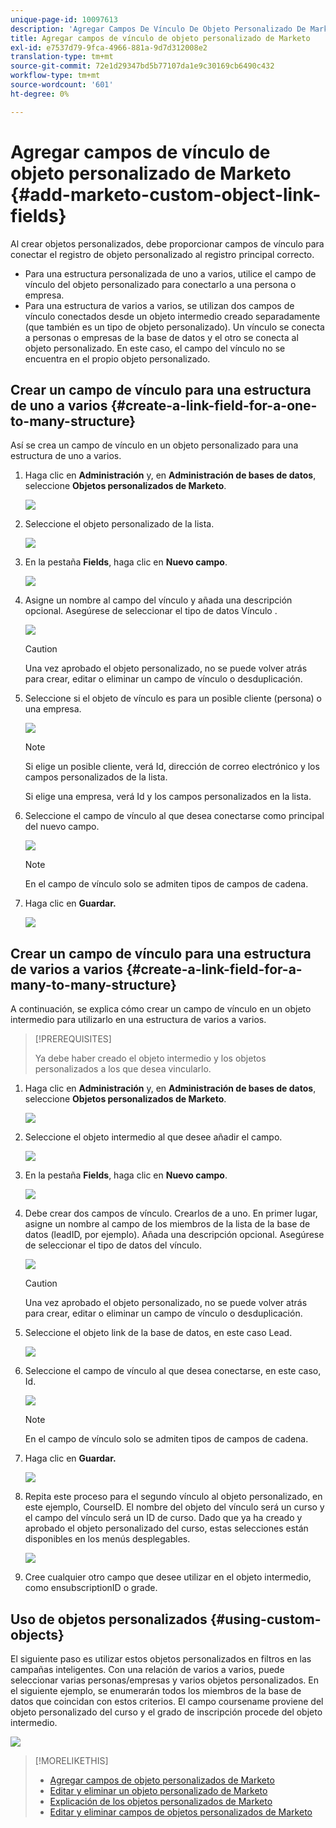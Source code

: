 ```yaml
---
unique-page-id: 10097613
description: 'Agregar Campos De Vínculo De Objeto Personalizado De Marketo: Documentos De Marketo: Documentación Del Producto'
title: Agregar campos de vínculo de objeto personalizado de Marketo
exl-id: e7537d79-9fca-4966-881a-9d7d312008e2
translation-type: tm+mt
source-git-commit: 72e1d29347bd5b77107da1e9c30169cb6490c432
workflow-type: tm+mt
source-wordcount: '601'
ht-degree: 0%

---
```


# Agregar campos de vínculo de objeto personalizado de Marketo {#add-marketo-custom-object-link-fields}

Al crear objetos personalizados, debe proporcionar campos de vínculo para conectar el registro de objeto personalizado al registro principal correcto.

* Para una estructura personalizada de uno a varios, utilice el campo de vínculo del objeto personalizado para conectarlo a una persona o empresa.
* Para una estructura de varios a varios, se utilizan dos campos de vínculo conectados desde un objeto intermedio creado separadamente (que también es un tipo de objeto personalizado). Un vínculo se conecta a personas o empresas de la base de datos y el otro se conecta al objeto personalizado. En este caso, el campo del vínculo no se encuentra en el propio objeto personalizado.

## Crear un campo de vínculo para una estructura de uno a varios {#create-a-link-field-for-a-one-to-many-structure}

Así se crea un campo de vínculo en un objeto personalizado para una estructura de uno a varios.

1. Haga clic en **Administración** y, en **Administración de bases de datos**, seleccione **Objetos personalizados de Marketo**.

   ![](assets/image2016-1-18-13-3a25-3a11.png)

1. Seleccione el objeto personalizado de la lista.

   ![](assets/image2016-1-14-15-3a6-3a2.png)

1. En la pestaña **Fields**, haga clic en **Nuevo campo**.

   ![](assets/image2015-9-17-14-3a9-3a19.png)

1. Asigne un nombre al campo del vínculo y añada una descripción opcional. Asegúrese de seleccionar el tipo de datos Vínculo .

   ![](assets/image2015-10-5-13-3a24-3a57.png)

   >[!CAUTION]
   >
   >Una vez aprobado el objeto personalizado, no se puede volver atrás para crear, editar o eliminar un campo de vínculo o desduplicación.

1. Seleccione si el objeto de vínculo es para un posible cliente (persona) o una empresa.

   ![](assets/image2015-10-5-13-3a28-3a1.png)

   >[!NOTE]
   >
   >Si elige un posible cliente, verá Id, dirección de correo electrónico y los campos personalizados de la lista.
   >
   >Si elige una empresa, verá Id y los campos personalizados en la lista.

1. Seleccione el campo de vínculo al que desea conectarse como principal del nuevo campo.

   ![](assets/image2015-10-5-13-3a30-3a6.png)

   >[!NOTE]
   >
   >En el campo de vínculo solo se admiten tipos de campos de cadena.

1. Haga clic en **Guardar.**

   ![](assets/image2015-10-5-13-3a34-3a0.png)

## Crear un campo de vínculo para una estructura de varios a varios {#create-a-link-field-for-a-many-to-many-structure}

A continuación, se explica cómo crear un campo de vínculo en un objeto intermedio para utilizarlo en una estructura de varios a varios.

>[!PREREQUISITES]
>
>Ya debe haber creado el objeto intermedio y los objetos personalizados a los que desea vincularlo.

1. Haga clic en **Administración** y, en **Administración de bases de datos**, seleccione **Objetos personalizados de Marketo**.

   ![](assets/image2016-1-18-9-3a8-3a14.png)

1. Seleccione el objeto intermedio al que desee añadir el campo.

   ![](assets/image2016-1-18-9-3a10-3a29.png)

1. En la pestaña **Fields**, haga clic en **Nuevo campo**.

   ![](assets/image2016-1-18-9-3a31-3a43.png)

1. Debe crear dos campos de vínculo. Crearlos de a uno. En primer lugar, asigne un nombre al campo de los miembros de la lista de la base de datos (leadID, por ejemplo). Añada una descripción opcional. Asegúrese de seleccionar el tipo de datos del vínculo.

   ![](assets/image2016-1-18-9-3a38-3a59.png)

   >[!CAUTION]
   >
   >Una vez aprobado el objeto personalizado, no se puede volver atrás para crear, editar o eliminar un campo de vínculo o desduplicación.

1. Seleccione el objeto link de la base de datos, en este caso Lead.

   ![](assets/image2016-1-18-9-3a50-3a48.png)

1. Seleccione el campo de vínculo al que desea conectarse, en este caso, Id.

   ![](assets/image2016-1-18-9-3a53-3a54.png)

   >[!NOTE]
   >
   >En el campo de vínculo solo se admiten tipos de campos de cadena.

1. Haga clic en **Guardar.**

   ![](assets/image2016-1-18-9-3a55-3a18.png)

1. Repita este proceso para el segundo vínculo al objeto personalizado, en este ejemplo, CourseID. El nombre del objeto del vínculo será un curso y el campo del vínculo será un ID de curso. Dado que ya ha creado y aprobado el objeto personalizado del curso, estas selecciones están disponibles en los menús desplegables.

   ![](assets/image2016-1-18-9-3a57-3a46.png)

1. Cree cualquier otro campo que desee utilizar en el objeto intermedio, como ensubscriptionID o grade.

## Uso de objetos personalizados {#using-custom-objects}

El siguiente paso es utilizar estos objetos personalizados en filtros en las campañas inteligentes. Con una relación de varios a varios, puede seleccionar varias personas/empresas y varios objetos personalizados. En el siguiente ejemplo, se enumerarán todos los miembros de la base de datos que coincidan con estos criterios. El campo coursename proviene del objeto personalizado del curso y el grado de inscripción procede del objeto intermedio.

![](assets/image2016-1-14-15-3a57-3a59.png)

>[!MORELIKETHIS]
>
>* [Agregar campos de objeto personalizados de Marketo](/help/marketo/product-docs/administration/marketo-custom-objects/add-marketo-custom-object-fields.md)
>* [Editar y eliminar un objeto personalizado de Marketo](/help/marketo/product-docs/administration/marketo-custom-objects/edit-and-delete-a-marketo-custom-object.md)
>* [Explicación de los objetos personalizados de Marketo](/help/marketo/product-docs/administration/marketo-custom-objects/understanding-marketo-custom-objects.md)
>* [Editar y eliminar campos de objetos personalizados de Marketo](/help/marketo/product-docs/administration/marketo-custom-objects/edit-and-delete-marketo-custom-object-fields.md)

